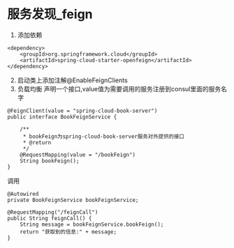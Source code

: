 # 服务发现_feign
1. 添加依赖
```
<dependency>
    <groupId>org.springframework.cloud</groupId>
    <artifactId>spring-cloud-starter-openfeign</artifactId>
</dependency>
```
2. 启动类上添加注解@EnableFeignClients
3. 负载均衡
声明一个接口,value值为需要调用的服务注册到consul里面的服务名字
```
@FeignClient(value = "spring-cloud-book-server")
public interface BookFeignService {

    /**
     * bookFeign为spring-cloud-book-server服务对外提供的接口
     * @return
     */
    @RequestMapping(value = "/bookFeign")
    String bookFeign();
}
```
调用
```
@Autowired
private BookFeignService bookFeignService;

@RequestMapping("/feignCall")
public String feignCall() {
    String message = bookFeignService.bookFeign();
    return "获取到的信息:" + message;
}
```